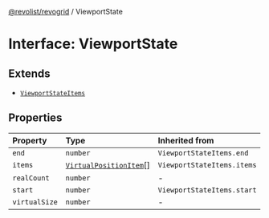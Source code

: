 [@revolist/revogrid](README.md) / ViewportState

# Interface: ViewportState

## Extends

- [`ViewportStateItems`](Type.ViewportStateItems.md)

## Properties

| Property | Type | Inherited from |
| :------ | :------ | :------ |
| `end` | `number` | `ViewportStateItems.end` |
| `items` | [`VirtualPositionItem`](Interface.VirtualPositionItem.md)[] | `ViewportStateItems.items` |
| `realCount` | `number` | - |
| `start` | `number` | `ViewportStateItems.start` |
| `virtualSize` | `number` | - |

